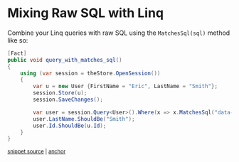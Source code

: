 # Mixing Raw SQL with Linq

Combine your Linq queries with raw SQL using the `MatchesSql(sql)` method like so:

<!-- snippet: sample_query_with_matches_sql -->
<a id='snippet-sample_query_with_matches_sql'></a>
```cs
[Fact]
public void query_with_matches_sql()
{
    using (var session = theStore.OpenSession())
    {
        var u = new User {FirstName = "Eric", LastName = "Smith"};
        session.Store(u);
        session.SaveChanges();

        var user = session.Query<User>().Where(x => x.MatchesSql("data->> 'FirstName' = ?", "Eric")).Single();
        user.LastName.ShouldBe("Smith");
        user.Id.ShouldBe(u.Id);
    }
}
```
<sup><a href='https://github.com/JasperFx/marten/blob/master/src/Marten.Testing/CoreFunctionality/query_by_sql.cs#L262-L279' title='Snippet source file'>snippet source</a> | <a href='#snippet-sample_query_with_matches_sql' title='Start of snippet'>anchor</a></sup>
<!-- endSnippet -->

